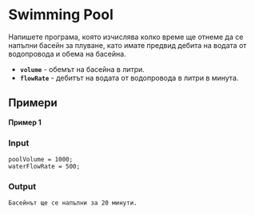 # Swimming Pool

Напишете програма, която изчислява колко време ще отнеме да се напълни басейн за плуване, като имате предвид дебита на водата от водопровода и обема на басейна.

* **`volume`** - обемът на басейна в литри.
* **`flowRate`** - дебитът на водата от водопровода в литри в минута.

## Примери

**Пример 1**

### Input

    poolVolume = 1000;
    waterFlowRate = 500;

### Output

    Басейнът ще се напълни за 20 минути.

